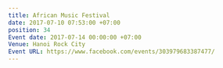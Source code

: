 ```yaml
---
title: African Music Festival
date: 2017-07-10 07:53:00 +07:00
position: 34
Event date: 2017-07-14 00:00:00 +07:00
Venue: Hanoi Rock City
Event URL: https://www.facebook.com/events/303979683387477/
---
```


